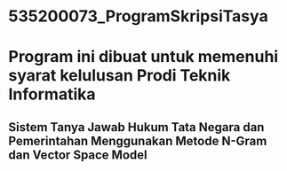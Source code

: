 # 535200073_ProgramSkripsiTasya

<h1>Program ini dibuat untuk memenuhi syarat kelulusan Prodi Teknik Informatika</h1>

<h2>Sistem Tanya Jawab Hukum Tata Negara dan Pemerintahan Menggunakan Metode N-Gram dan Vector Space Model</h2>
